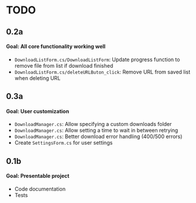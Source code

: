 # TODO

## 0.2a
#### Goal: All core functionality working well
- `DownloadListForm.cs/DownloadListForm`: Update progress function to remove file from list if download finished
- `DownloadListForm.cs/deleteURLButon_click`: Remove URL from saved list when deleting URL

## 0.3a
#### Goal: User customization
- `DownloadManager.cs`: Allow specifying a custom downloads folder
- `DownloadManager.cs`: Allow setting a time to wait in between retrying
- `DownloadManager.cs`: Better download error handling (400/500 errors)
- Create `SettingsForm.cs` for user settings 

## 0.1b
#### Goal: Presentable project
- Code documentation
- Tests
